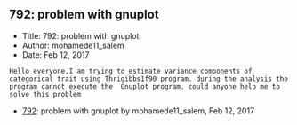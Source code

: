 ## 792: problem with gnuplot

- Title: 792: problem with gnuplot
- Author: mohamede11_salem
- Date: Feb 12, 2017

```
Hello everyone,I am trying to estimate variance components of categorical trait using Thrigibbs1f90 program. during the analysis the program cannot execute the  Gnuplot program. could anyone help me to solve this problem  
```

- [792](0792.md): problem with gnuplot by mohamede11_salem, Feb 12, 2017
